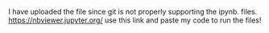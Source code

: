 I have uploaded the file since git is not properly supporting the ipynb. files. https://nbviewer.jupyter.org/ use this link and paste my code to run the files!

